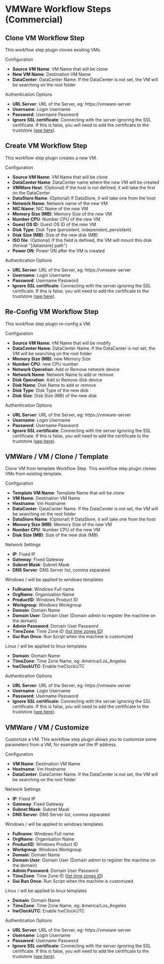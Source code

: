 # VMWare Workflow Steps (Commercial)

## Clone VM Workflow Step

This workflow step plugin clones existing VMs.

Configuration

- **Source VM Name**: VM Name that will be clone
- **New VM Name**: Destination VM Name
- **DataCenter**: DataCenter Name. If the DataCenter is not set, the VM will be searching on the root folder

Authentication Options

- **URL Server**: URL of the Server, eg: https://vmware-server
- **Username**: Login Username
- **Password**: Username Password
- **Ignore SSL certificate**: Connecting with the server ignoring the SSL certificate. If this is false, you will need to add the certificate to the truststore ([see here](/manual/projects/resource-model-sources/vmware.md#connecting-using-certificate)).

## Create VM Workflow Step

This workflow step plugin creates a new VM.

Configuration

- **Source VM Name**: VM Name that will be clone
- **DataCenter Name**: DataCenter name where the new VM will be created
- **VMWare Host**: (Optional) If the host is not defined, it will take the first on the DataCenter
- **DataStore Name**: (Optional) If DataStore, it will take one from the host
- **Network Name**: Network name of the new VM
- **NIC Name**: NIC Name of the new VM
- **Memory Size (MB)**: Memory Size of the new VM
- **Number CPU**: Number CPU of the new VM
- **Guest OS ID**: Guest OS ID of the new VM
- **Disk Type**: Disk Type (persistent, independent_persistent)
- **Disk Size (MB)**: Size of the new disk (MB)
- **ISO file**: (Optional) If this field is defined, the VM will mount this disk (format "[datastore] path")
- **Power ON**: Power ON after the VM is created

Authentication Options

- **URL Server**: URL of the Server, eg: https://vmware-server
- **Username**: Login Username
- **Password**: Username Password
- **Ignore SSL certificate**: Connecting with the server ignoring the SSL certificate. If this is false, you will need to add the certificate to the truststore ([see here](/manual/projects/resource-model-sources/vmware.md#connecting-using-certificate)).

## Re-Config VM Workflow Step

This workflow step plugin re-config a VM.

Configuration

- **Source VM Name**: VM Name that will be modify
- **DataCenter Name**: DataCenter Name. If the DataCenter is not set, the VM will be searching on the root folder
- **Memory Size (MB)**: new Memory Size
- **Number CPU**: new CPU number
- **Network Operation**: Add or Remove network device
- **Network Name**: Network Name to add or remove
- **Disk Operation**: Add or Remove disk device
- **Disk Name**: Disk Name to add or remove
- **Disk Type**: Disk Type of the new disk
- **Disk Size**: Disk Size (MB) of the new disk

Authentication Options

- **URL Server**: URL of the Server, eg: https://vmware-server
- **Username**: Login Username
- **Password**: Username Password
- **Ignore SSL certificate**: Connecting with the server ignoring the SSL certificate. If this is false, you will need to add the certificate to the truststore ([see here](/manual/projects/resource-model-sources/vmware.md#connecting-using-certificate)).


## VMWare / VM / Clone / Template
Clone VM from template Workflow Step.
This workflow step plugin clones VMs from existing template.

Configuration

- **Template VM Name**: Template Name that will be clone
- **VM Name**: Destination VM Name
- **Hostname**: Vm Hostname
- **DataCenter**: DataCenter Name. If the DataCenter is not set, the VM will be searching on the root folder
- **DataStore Name**: (Optional) If DataStore, it will take one from the host
- **Memory Size (MB)**: Memory Size of the new VM
- **Number CPU**: Number CPU of the new VM
- **Disk Size (MB)**: Size of the new disk (MB)

Network Settings
- **IP**: Fixed IP
- **Gateway**: Fixed Gateway
- **Subnet Mask**: Subnet Mask
- **DNS Server**: DNS Server list, comma separated

Windows / will be applied to windows templates
- **Fullname**: Windows Full name
- **OrgName**: Organisation Name
- **ProductID**: Windows Product ID
- **Workgroup**: Windows Workgroup
- **Domain**: Domain Name
- **Domain User**: Domain User (Domain admin to register the machine on the domain)
- **Admin Password**: Domain User Password
- **TimeZone**: Time Zone ID ([list time zones ID](https://www.vmware.com/support/developer/windowstoolkit/wintk40u1/html/New-OSCustomizationSpec.html))
- **Gui Run Once**: Run Script when the machine is customized


Linux / will be applied to linux templates
- **Domain**: Domain Name
- **TimeZone**: Time Zone Name, eg: America/Los_Angeles
- **hwClockUTC**: Enable hwClockUTC

Authentication Options

- **URL Server**: URL of the Server, eg: https://vmware-server
- **Username**: Login Username
- **Password**: Username Password
- **Ignore SSL certificate**: Connecting with the server ignoring the SSL certificate. If this is false, you will need to add the certificate to the truststore ([see here](/manual/projects/resource-model-sources/vmware.md#connecting-using-certificate)).


## VMWare / VM / Customize
Customize a VM.
This workflow step plugin allows you to customize some parameters from a VM, for example set the IP address.

Configuration

- **VM Name**: Destination VM Name
- **Hostname**: Vm Hostname
- **DataCenter**: DataCenter Name. If the DataCenter is not set, the VM will be searching on the root folder

Network Settings
- **IP**: Fixed IP
- **Gateway**: Fixed Gateway
- **Subnet Mask**: Subnet Mask
- **DNS Server**: DNS Server list, comma separated

Windows / will be applied to windows templates
- **Fullname**: Windows Full name
- **OrgName**: Organisation Name
- **ProductID**: Windows Product ID
- **Workgroup**: Windows Workgroup
- **Domain**: Domain Name
- **Domain User**: Domain User (Domain admin to register the machine on the domain)
- **Admin Password**: Domain User Password
- **TimeZone**: Time Zone ID ([list time zones ID](https://www.vmware.com/support/developer/windowstoolkit/wintk40u1/html/New-OSCustomizationSpec.html))
- **Gui Run Once**: Run Script when the machine is customized


Linux / will be applied to linux templates
- **Domain**: Domain Name
- **TimeZone**: Time Zone Name, eg: America/Los_Angeles
- **hwClockUTC**: Enable hwClockUTC

Authentication Options

- **URL Server**: URL of the Server, eg: https://vmware-server
- **Username**: Login Username
- **Password**: Username Password
- **Ignore SSL certificate**: Connecting with the server ignoring the SSL certificate. If this is false, you will need to add the certificate to the truststore ([see here](/manual/projects/resource-model-sources/vmware.md#connecting-using-certificate)).
